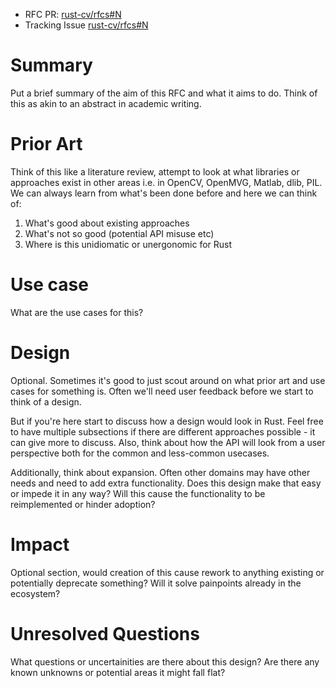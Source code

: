 
* RFC PR: [rust-cv/rfcs#N](https://github.com/rust-cv/rfcs/pull/N)
* Tracking Issue [rust-cv/rfcs#N](https://github.com/rust-cv/rfcs/issues/N)

# Summary

Put a brief summary of the aim of this RFC and what it aims to do. Think of
this as akin to an abstract in academic writing.

# Prior Art

Think of this like a literature review, attempt to look at what libraries or
approaches exist in other areas i.e. in OpenCV, OpenMVG, Matlab, dlib, PIL.
We can always learn from what's been done before and here we can think of:

1. What's good about existing approaches
2. What's not so good (potential API misuse etc)
3. Where is this unidiomatic or unergonomic for Rust

# Use case

What are the use cases for this?

# Design

Optional. Sometimes it's good to just scout around on what prior art and use
cases for something is. Often we'll need user feedback before we start to think
of a design.

But if you're here start to discuss how a design would look in Rust. Feel free
to have multiple subsections if there are different approaches possible - it can
give more to discuss. Also, think about how the API will look from a user
perspective both for the common and less-common usecases. 

Additionally, think about expansion. Often other domains may have other needs
and need to add extra functionality. Does this design make that easy or impede
it in any way? Will this cause the functionality to be reimplemented or hinder
adoption?

# Impact

Optional section, would creation of this cause rework to anything existing or
potentially deprecate something? Will it solve painpoints already in the
ecosystem?

# Unresolved Questions

What questions or uncertainities are there about this design? Are there any
known unknowns or potential areas it might fall flat?

